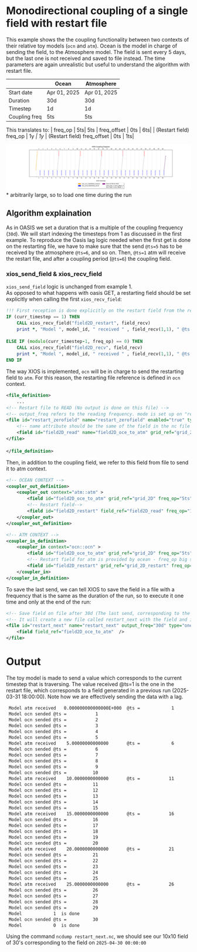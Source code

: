 # Monodirectional coupling of a single field with restart file

This example shows the the coupling functionality between two contexts of their relative toy models (`ocn` and `atm`). Ocean is the model in charge of sending the field, to the Atmosphere model. The field is sent every 5 days, but the last one is not received and saved to file instead. The time parameters are again unrealistic but useful to understand the algorithm with restart file.


|  | Ocean | Atmosphere|
|----------|----------|----------|
|Start date|Apr 01, 2025|Apr 01, 2025 
| Duration  |  30d       | 30d         |
|Timestep| 1d | 1d
| Coupling freq          | 5ts          | 5ts         |
This translates to:
| freq_op | 5ts| 5ts
| freq_offset | 0ts | 6ts|
| (Restart field) freq_op | 1y *| 1y*
| (Restart field) freq_offset | 0ts | 1ts|

![plot](2_singlefield_restart.png)
\* arbitrarily large, so to load one time during the run

## Algorithm explaination

As in OASIS we set a duration that is a multiple of the coupling frequency (`30d`). We will start indexing the timesteps from 1 as discussed in the first example. To reproduce the Oasis lag logic needed when the first get is done on the restarting file, we have to make sure that the send `@ts=5` has to be received by the atmosphere `@ts=6`, and so on. Then, `@ts=1` atm will receive the restart file, and after a coupling period (`@ts=6`) the coupling field.


### xios_send_field & xios_recv_field
`xios_send_field` logic is unchanged from example 1.\
As opposed to what happens with oasis GET, a restarting field should be set explicitly when calling the first `xios_recv_field`:

```fortran
!!! First reception is done explicitly on the restart field from the related file
IF (curr_timestep == 1) THEN
    CALL xios_recv_field("field2D_restart", field_recv)
    print *, "Model ", model_id, " received " , field_recv(1,1), " @ts = ", curr_timestep

ELSE IF (modulo(curr_timestep-1, freq_op) == 0) THEN
    CALL xios_recv_field("field2D_recv", field_recv)
    print *, "Model ", model_id, " received " , field_recv(1,1), " @ts = ", curr_timestep
END IF
```
The way XIOS is implemented, `ocn` will be in charge to send the restarting field to `atm`. For this reason, the restarting file reference is defined in `ocn` context.
```xml
<file_definition>
    ...
<!-- Restart file to READ (No output is done on this file) -->
<!-- output_freq refers to the reading frequency. mode is set up on "read" -->
<file id="restart_zerofield" name="restart_zerofield" enabled="true" type="one_file" output_freq="1y" mode="read">
    <!-- name attribute should be the same of the field in the nc file -->
    <field id="field2D_read" name="field2D_oce_to_atm" grid_ref="grid_2D" operation="instant" read_access="true"  />
</file> 

</file_definition>
```
Then, in addition to the coupling field, we refer to this field from file to send it to atm context.
```xml
<!-- OCEAN CONTEXT -->
<coupler_out_definition>
    <coupler_out context="atm::atm" >
        <field id="field2D_oce_to_atm" grid_ref="grid_2D" freq_op="5ts"/>
        <!-- Restart field-->
        <field id="field2D_restart" field_ref="field2D_read" freq_op="1y"/>
    </coupler_out>
</coupler_out_definition>
```
```xml
<!-- ATM CONTEXT -->
<coupler_in_definition>
    <coupler_in context="ocn::ocn" >
        <field id="field2D_oce_to_atm" grid_ref="grid_2D" freq_op="5ts" freq_offset="6ts" operation="instant" read_access="true"/>
        <!-- Restart field for atm is provided by ocean - freq_op big so to execute it only one time, offset to run it @ts=1 instead of @ts=0-->
        <field id="field2D_restart" grid_ref="grid_2D_restart" freq_op="1y" freq_offset="1ts" operation="instant" read_access="true"/>
    </coupler_in>
</coupler_in_definition>
```
To save the last send, we can tell XIOS to save the field in a file with a frequency that is the same as the duration of the run, so to execute it one time and only at the end of the run:
```xml
<!-- Save field on file after 30d (The last send, corresponding to the run duration)-->
<!-- It will create a new file called restart_next with the field and its timestemp-->
<file id="restart_next" name="restart_next" output_freq="30d" type="one_file" enabled="true">
    <field field_ref="field2D_oce_to_atm"  />
</file>
```
# Output
The toy model is made to send a value which corresponds to the current timestep that is traversing. The value received @ts=1 is the one in the restart file, which corresponds to a field generated in a previous run (2025-03-31 18:00:00). Note how we are effectively sending the data with a lag. 
```
 Model atm received   0.000000000000000E+000  @ts =            1
 Model ocn sended @ts =           1
 Model ocn sended @ts =           2
 Model ocn sended @ts =           3
 Model ocn sended @ts =           4
 Model ocn sended @ts =           5
 Model atm received    5.00000000000000       @ts =            6
 Model ocn sended @ts =           6
 Model ocn sended @ts =           7
 Model ocn sended @ts =           8
 Model ocn sended @ts =           9
 Model ocn sended @ts =          10
 Model atm received    10.0000000000000       @ts =           11
 Model ocn sended @ts =          11
 Model ocn sended @ts =          12
 Model ocn sended @ts =          13
 Model ocn sended @ts =          14
 Model ocn sended @ts =          15
 Model atm received    15.0000000000000       @ts =           16
 Model ocn sended @ts =          16
 Model ocn sended @ts =          17
 Model ocn sended @ts =          18
 Model ocn sended @ts =          19
 Model ocn sended @ts =          20
 Model atm received    20.0000000000000       @ts =           21
 Model ocn sended @ts =          21
 Model ocn sended @ts =          22
 Model ocn sended @ts =          23
 Model ocn sended @ts =          24
 Model ocn sended @ts =          25
 Model atm received    25.0000000000000       @ts =           26
 Model ocn sended @ts =          26
 Model ocn sended @ts =          27
 Model ocn sended @ts =          28
 Model ocn sended @ts =          29
 Model            1  is done
 Model ocn sended @ts =          30
 Model            0  is done
```
Using the command `ncdump restart_next.nc`, we should see our 10x10 field of 30's corresponding to the field on `2025-04-30 00:00:00`
